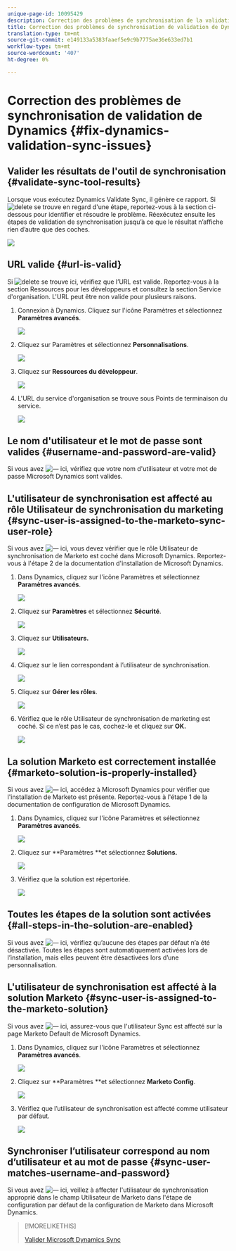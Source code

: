 ```yaml
---
unique-page-id: 10095429
description: Correction des problèmes de synchronisation de la validation de la dynamique - Documents marketing - Documentation du produit
title: Correction des problèmes de synchronisation de validation de Dynamics
translation-type: tm+mt
source-git-commit: e149133a5383faaef5e9c9b7775ae36e633ed7b1
workflow-type: tm+mt
source-wordcount: '407'
ht-degree: 0%

---
```



# Correction des problèmes de synchronisation de validation de Dynamics {#fix-dynamics-validation-sync-issues}

## Valider les résultats de l&#39;outil de synchronisation {#validate-sync-tool-results}

Lorsque vous exécutez Dynamics Validate Sync, il génère ce rapport. Si ![delete](assets/delete.png) se trouve en regard d&#39;une étape, reportez-vous à la section ci-dessous pour identifier et résoudre le problème. Réexécutez ensuite les étapes de validation de synchronisation jusqu’à ce que le résultat n’affiche rien d’autre que des coches.

![](assets/image2015-9-22-15-3a58-3a12.png)

## URL valide {#url-is-valid}

Si ![delete](assets/delete.png) se trouve ici, vérifiez que l’URL est valide. Reportez-vous à la section Ressources pour les développeurs et consultez la section Service d&#39;organisation. L&#39;URL peut être non valide pour plusieurs raisons.

1. Connexion à Dynamics. Cliquez sur l&#39;icône Paramètres et sélectionnez **Paramètres avancés**.

   ![](assets/one.png)

1. Cliquez sur Paramètres et sélectionnez **Personnalisations**.

   ![](assets/two.png)

1. Cliquez sur **Ressources du développeur**.

   ![](assets/three.png)

1. L&#39;URL du service d&#39;organisation se trouve sous Points de terminaison du service.

   ![](assets/four.png)

## Le nom d&#39;utilisateur et le mot de passe sont valides {#username-and-password-are-valid}

Si vous avez ![—](assets/delete.png) ici, vérifiez que votre nom d&#39;utilisateur et votre mot de passe Microsoft Dynamics sont valides.

## L&#39;utilisateur de synchronisation est affecté au rôle Utilisateur de synchronisation du marketing {#sync-user-is-assigned-to-the-marketo-sync-user-role}

Si vous avez ![—](assets/delete.png) ici, vous devez vérifier que le rôle Utilisateur de synchronisation de Marketo est coché dans Microsoft Dynamics. Reportez-vous à l&#39;étape 2 de la documentation d&#39;installation de Microsoft Dynamics.

1. Dans Dynamics, cliquez sur l&#39;icône Paramètres et sélectionnez **Paramètres avancés**.

   ![](assets/one.png)

1. Cliquez sur **Paramètres** et sélectionnez **Sécurité**.

   ![](assets/six.png)

1. Cliquez sur **Utilisateurs.**

   ![](assets/image2015-9-24-9-3a47-3a25.png)

1. Cliquez sur le lien correspondant à l’utilisateur de synchronisation.

   ![](assets/seven.png)

1. Cliquez sur **Gérer les rôles**.

   ![](assets/eight.png)

1. Vérifiez que le rôle Utilisateur de synchronisation de marketing est coché. Si ce n’est pas le cas, cochez-le et cliquez sur **OK.**

   ![](assets/image2015-9-24-9-3a59-3a21.png)

## La solution Marketo est correctement installée {#marketo-solution-is-properly-installed}

Si vous avez ![—](assets/delete.png) ici, accédez à Microsoft Dynamics pour vérifier que l&#39;installation de Marketo est présente. Reportez-vous à l&#39;étape 1 de la documentation de configuration de Microsoft Dynamics.

1. Dans Dynamics, cliquez sur l&#39;icône Paramètres et sélectionnez **Paramètres avancés**.

   ![](assets/one.png)

1. Cliquez sur **Paramètres **et sélectionnez **Solutions.**

   ![](assets/eleven.png)

1. Vérifiez que la solution est répertoriée.

   ![](assets/twelve.png)

## Toutes les étapes de la solution sont activées {#all-steps-in-the-solution-are-enabled}

Si vous avez ![—](assets/delete.png) ici, vérifiez qu’aucune des étapes par défaut n’a été désactivée. Toutes les étapes sont automatiquement activées lors de l’installation, mais elles peuvent être désactivées lors d’une personnalisation.

## L&#39;utilisateur de synchronisation est affecté à la solution Marketo {#sync-user-is-assigned-to-the-marketo-solution}

Si vous avez ![—](assets/delete.png) ici, assurez-vous que l&#39;utilisateur Sync est affecté sur la page Marketo Default de Microsoft Dynamics.

1. Dans Dynamics, cliquez sur l&#39;icône Paramètres et sélectionnez **Paramètres avancés**.

   ![](assets/one.png)

1. Cliquez sur **Paramètres **et sélectionnez **Marketo Config**.

   ![](assets/thirteen.png)

1. Vérifiez que l’utilisateur de synchronisation est affecté comme utilisateur par défaut.

   ![](assets/fourteen.png)

## Synchroniser l’utilisateur correspond au nom d’utilisateur et au mot de passe {#sync-user-matches-username-and-password}

Si vous avez ![—](assets/delete.png) ici, veillez à affecter l&#39;utilisateur de synchronisation approprié dans le champ Utilisateur de Marketo dans l&#39;étape de configuration par défaut de la configuration de Marketo dans Microsoft Dynamics.

>[!MORELIKETHIS]
>
>[Valider Microsoft Dynamics Sync](../../../../../product-docs/crm-sync/microsoft-dynamics-sync/sync-setup/validate-microsoft-dynamics-sync.md)


